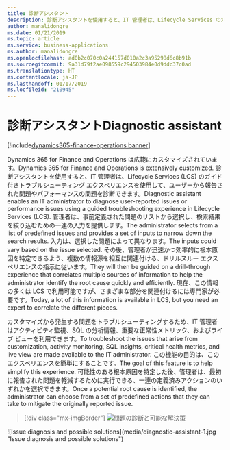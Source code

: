 ```yaml
---
title: 診断アシスタント
description: 診断アシスタントを使用すると、IT 管理者は、Lifecycle Services のガイド付きトラブルシューティング エクスペリエンスを使用して、ユーザーから報告された問題やパフォーマンスの問題を診断できます。
author: manalidongre
ms.date: 01/21/2019
ms.topic: article
ms.service: business-applications
ms.author: manalidongre
ms.openlocfilehash: ad0b2c070c0a244157d010a2c3a95298d6c8b91b
ms.sourcegitcommit: 9a31d79f2ae098559c294503984e0d9ddc37c0ad
ms.translationtype: HT
ms.contentlocale: ja-JP
ms.lasthandoff: 01/17/2019
ms.locfileid: "210945"
---
```

#  <a name="diagnostic-assistant"></a><span data-ttu-id="e8509-103">診断アシスタント</span><span class="sxs-lookup"><span data-stu-id="e8509-103">Diagnostic assistant</span></span>
[!include[dynamics365-finance-operations banner](../includes/dynamics365-finance-operations.md)]





<span data-ttu-id="e8509-104">Dynamics 365 for Finance and Operations は広範にカスタマイズされています。</span><span class="sxs-lookup"><span data-stu-id="e8509-104">Dynamics 365 for Finance and Operations is extensively customized.</span></span> <span data-ttu-id="e8509-105">診断アシスタントを使用すると、IT 管理者は、Lifecycle Services (LCS) のガイド付きトラブルシューティング エクスペリエンスを使用して、ユーザーから報告された問題やパフォーマンスの問題を診断できます。</span><span class="sxs-lookup"><span data-stu-id="e8509-105">Diagnostic assistant enables an IT administrator to diagnose user-reported issues or performance issues using a guided troubleshooting experience in Lifecycle Services (LCS).</span></span> <span data-ttu-id="e8509-106">管理者は、事前定義された問題のリストから選択し、検索結果を絞り込むための一連の入力を提供します。</span><span class="sxs-lookup"><span data-stu-id="e8509-106">The administrator selects from a list of predefined issues and provides a set of inputs to narrow down the search results.</span></span> <span data-ttu-id="e8509-107">入力は、選択した問題によって異なります。</span><span class="sxs-lookup"><span data-stu-id="e8509-107">The inputs could vary based on the issue selected.</span></span> <span data-ttu-id="e8509-108">その後、管理者が迅速かつ効率的に根本原因を特定できるよう、複数の情報源を相互に関連付ける、ドリルスルー エクスペリエンスの指示に従います。</span><span class="sxs-lookup"><span data-stu-id="e8509-108">They will then be guided on a drill-through experience that correlates multiple sources of information to help the administrator identify the root cause quickly and efficiently.</span></span> <span data-ttu-id="e8509-109">現在、この情報の多くは LCS で利用可能ですが、さまざまな部分を関連付けるには専門家が必要です。</span><span class="sxs-lookup"><span data-stu-id="e8509-109">Today, a lot of this information is available in LCS, but you need an expert to correlate the different pieces.</span></span> 

<span data-ttu-id="e8509-110">カスタマイズから発生する問題をトラブルシューティングするため、IT 管理者はアクティビティ監視、SQL の分析情報、重要な正常性メトリック、およびライブ ビューを利用できます。</span><span class="sxs-lookup"><span data-stu-id="e8509-110">To troubleshoot the issues that arise from customization, activity monitoring, SQL insights, critical health metrics, and live view are made available to the IT administrator.</span></span> <span data-ttu-id="e8509-111">この機能の目的は、このエクスペリエンスを簡単にすることです。</span><span class="sxs-lookup"><span data-stu-id="e8509-111">The goal of this feature is to help simplify this experience.</span></span> <span data-ttu-id="e8509-112">可能性のある根本原因を特定した後、管理者は、最初に報告された問題を軽減するために実行できる、一連の定義済みアクションのいずれかを選択できます。</span><span class="sxs-lookup"><span data-stu-id="e8509-112">Once a potential root cause is identified, the administrator can choose from a set of predefined actions that they can take to mitigate the originally reported issue.</span></span>  

> [!div class="mx-imgBorder"]
> <span data-ttu-id="e8509-113">![問題の診断と可能な解決策](media/diagnostic-assistant-1.jpg "問題の診断と可能な解決策")
<!-- picture --></span><span class="sxs-lookup"><span data-stu-id="e8509-113">![Issue diagnosis and possible solutions](media/diagnostic-assistant-1.jpg "Issue diagnosis and possible solutions")
<!-- picture --></span></span>

